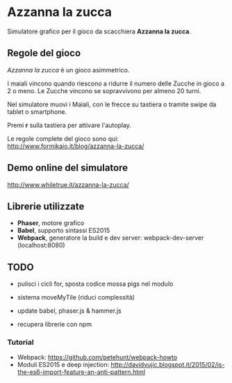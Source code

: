 # Azzanna la zucca

Simulatore grafico per il gioco da scacchiera **Azzanna la zucca**.

## Regole del gioco
*Azzanna la zucca* è un gioco asimmetrico.

I maiali vincono quando riescono a ridurre il numero delle Zucche in gioco a 2 o meno. Le Zucche vincono se sopravvivono per almeno 20 turni.

Nel simulatore muovi i Maiali, con le frecce su tastiera o tramite swipe da tablet o smartphone.

Premi **r** sulla tastiera per attivare l'autoplay.

Le regole  complete del gioco sono qui:
http://www.formikaio.it/blog/azzanna-la-zucca/

## Demo online del simulatore
http://www.whiletrue.it/azzanna-la-zucca/


## Librerie utilizzate

- **Phaser**, motore grafico
- **Babel**, supporto sintassi ES2015
- **Webpack**, generatore la build e dev server: webpack-dev-server (localhost:8080)

## TODO
- pulisci i cicli for, sposta codice mossa pigs nel modulo
- sistema moveMyTile (riduci complessità)

- update babel, phaser.js & hammer.js
- recupera librerie con npm

### Tutorial
- Webpack: https://github.com/petehunt/webpack-howto
- Moduli ES2015 e deep injection: http://davidvujic.blogspot.it/2015/02/is-the-es6-import-feature-an-anti-pattern.html
